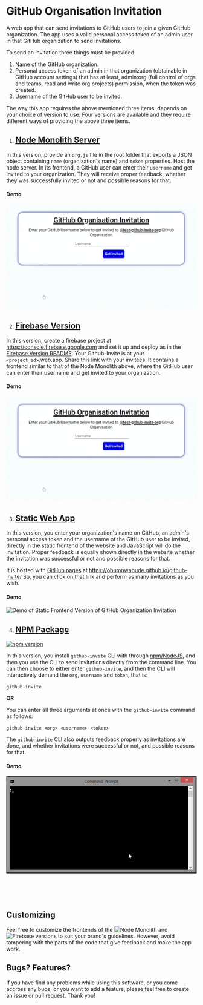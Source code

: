 # GitHub Organisation Invitation

A web app that can send invitations to GitHub users to join a given GitHub organization. The app uses a valid personal access token of an admin user in that GitHub organization to send invitations. 

To send an invitation three things must be provided: 
1. Name of the GitHub organization.
2. Personal access token of an admin in that organization (obtainable in GitHub account settings) that has at least, admin:org (full control of orgs and teams, read and write org projects) permission, when the token was created.
3. Username of the GitHub user to be invited.

The way this app requires the above mentioned three items, depends on your choice of version to use. Four versions are available and they require different ways of providing the above three items.



1. ## [Node Monolith Server](/node-monolith)

In this version, provide an `org.js` file in the root folder that exports a JSON object containing `name` (organization's name) and `token` properties. Host the node server. In its frontend, a GitHub user can enter their `username` and get invited to your organization. They will receive proper feedback, whether they was successfully invited or not and possible reasons for that.

#### Demo

![Demo of Node Monolith Version of GitHub Organization Invitation](/demos/node-monolith.gif)

2. ## [Firebase Version](/firebase) 

In this version, create a firebase project at https://console.firebase.google.com and set it up and deploy as in the [Firebase Version README](/firebase/README.md#setting-up). Your Github-Invite is at your `<project_id>`.web.app. Share this link with your invitees. It contains a frontend similar to that of the Node Monolith above, where the GitHub user can enter their username and get invited to your organization.

#### Demo

![Demo of Node Monolith Version of GitHub Organization Invitation](/demos/node-monolith.gif)


3. ## [Static Web App](/docs)

In this version, you enter your organization's name on GitHub, an admin's personal access token and the username of the GitHub user to be invited, directly in the static frontend of the website and JavaScript will do the invitation. Proper feedback is equally shown directly in the website whether the invitation was successful or not and possible reasons for that.

It is hosted with [GitHub pages](https://pages.github.com) at https://obumnwabude.github.io/github-invite/
So, you can click on that link and perform as many invitations as you wish.

#### Demo

![Demo of Static Frontend Version of GitHub Organization Invitation](/demos/static-frontend.gif)


4. ## [NPM Package](/npm-package)

[![npm version](https://badge.fury.io/js/github-invite.svg)](https://badge.fury.io/js/github-invite)

In this version, you install `github-invite` CLI with through [npm/NodeJS](https://nodejs.org), and then you use the CLI to send invitations directly from the command line. You can then choose to either enter `github-invite`, and then the CLI will interactively demand the `org`, `username` and `token`, that is:

```
github-invite
```

**OR**

You can enter all three arguments at once with the `github-invite` command as follows:
```
github-invite <org> <username> <token>
```

The `github-invite` CLI also outputs feedback properly as invitations are done, and whether invitations were successful or not, and possible reasons for that.

#### Demo 

![Demo of NPM Package Version of GitHub Organization Invitation](/demos/npm-package.gif)

<br/>
<br/>
<br/>

## Customizing
Feel free to customize the frontends of the ![Node Monolith](/node-monolith) and ![Firebase](/firebase) versions to suit your brand's guidelines. However, avoid tampering with the parts of the code that give feedback and make the app work.

## Bugs? Features?
If you have find any problems while using this software, or you come accross any bugs, or you want to add a feature, please feel free to create an issue or pull request. 
Thank you!
